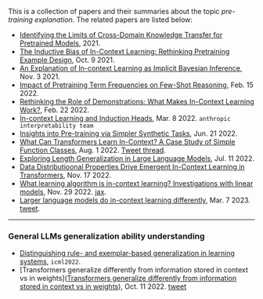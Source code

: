 
This is a collection of papers and their summaries about the topic *pre-training explanation*.
The related papers are listed below:
- [Identifying the Limits of Cross-Domain Knowledge Transfer for Pretrained Models](https://openreview.net/forum?id=luO6l9cP6b6), 2021.
- [The Inductive Bias of In-Context Learning: Rethinking Pretraining Example Design](https://openreview.net/forum?id=lnEaqbTJIRz), Oct. 9 2021.
- [An Explanation of In-context Learning as Implicit Bayesian Inference](https://arxiv.org/abs/2111.02080), Nov. 3 2021.
- [Impact of Pretraining Term Frequencies on Few-Shot Reasoning](https://arxiv.org/abs/2202.07206), Feb. 15 2022.
- [Rethinking the Role of Demonstrations: What Makes In-Context Learning Work?](https://arxiv.org/abs/2202.12837), Feb. 22 2022.
- [In-context Learning and Induction Heads](https://transformer-circuits.pub/2022/in-context-learning-and-induction-heads/index.html), Mar. 8 2022. `anthropic interpretability team`
- [Insights into Pre-training via Simpler Synthetic Tasks](https://arxiv.org/abs/2206.10139), Jun. 21 2022.
- [What Can Transformers Learn In-Context? A Case Study of Simple Function Classes](https://arxiv.org/pdf/2208.01066.pdf), Aug. 1 2022. [Tweet thread](https://twitter.com/tsiprasd/status/1555302289824366592).
- [Exploring Length Generalization in Large Language Models](https://arxiv.org/pdf/2207.04901.pdf), Jul. 11 2022.
- [Data Distributioonal Properties Drive Emergent In-Context Learning in Transformers](https://arxiv.org/abs/2205.05055), Nov. 17 2022.
- [What learning algorithm is in-context learning? Investigations with linear models](https://arxiv.org/pdf/2211.15661.pdf), Nov. 29 2022. [jax](https://github.com/ekinakyurek/google-research/tree/master/incontext).
- [Larger language models do in-context learning differently](https://arxiv.org/abs/2303.03846), Mar. 7 2023. [tweet](https://arxiv.org/abs/2303.03846).


---

### General LLMs generalization ability understanding

- [Distinguishing rule- and exemplar-based generalization in learning systems](https://proceedings.mlr.press/v162/dasgupta22b/dasgupta22b.pdf), `icml2022`.
- [Transformers generalize differently from information stored in context vs in weights]([Transformers generalize differently from information stored in context vs in weights](https://arxiv.org/abs/2210.05675)), Oct. 11 2022. [tweet](https://twitter.com/FelixHill84/status/1580566903168282624)



